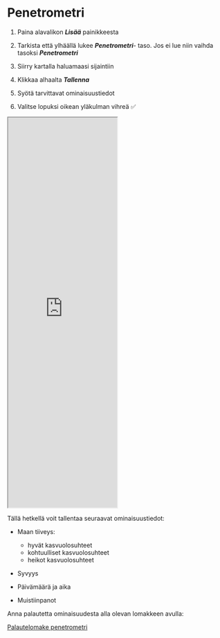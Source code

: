 # **Penetrometri**

1.  Paina alavalikon ***Lisää*** painikkeesta

2.  Tarkista että ylhäällä lukee ***Penetrometri***- taso. Jos ei lue niin vaihda tasoksi ***Penetrometri***

3.  Siirry kartalla haluamaasi sijaintiin

4.  Klikkaa alhaalta ***Tallenna***

5.  Syötä tarvittavat ominaisuustiedot

6.  Valitse lopuksi oikean yläkulman vihreä ✅

<iframe src="https://drive.google.com/file/d/1Zd3uz1QsACq4c7LoOVfdNT7PGA2acDqv/preview" width="50%" height="900" allowfullscreen="allowfullscreen">

</iframe>

Tällä hetkellä voit tallentaa seuraavat ominaisuustiedot:

-   Maan tiiveys:

    -   hyvät kasvuolosuhteet
    -   kohtuulliset kasvuolosuhteet
    -   heikot kasvuolosuhteet

-   Syvyys

-   Päivämäärä ja aika

-   Muistiinpanot

Anna palautetta ominaisuudesta alla olevan lomakkeen avulla:

[Palautelomake penetrometri](https://docs.google.com/forms/d/e/1FAIpQLSfsGGxcdoyVvwqIh-dGyleqlHLDa48dSnIgMMCHhSZR-pgl4Q/viewform?usp=pp_url&entry.76641795=Penetrometri)
